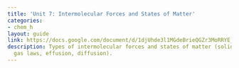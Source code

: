 ```yaml
---
title: 'Unit 7: Intermolecular Forces and States of Matter'
categories:
- chem_h
layout: guide
link: https://docs.google.com/document/d/1djUhde3l1MGdeBrieQGZr3MoRRYE_lDryyt9ItOssvA/
description: Types of intermolecular forces and states of matter (solids, liquids,
  gas laws, effusion, diffusion).
---
```


